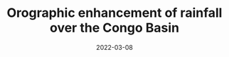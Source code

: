 ---
title: "Orographic enhancement of rainfall over the Congo Basin"
collection: publications
category: journal        # <= use 'journal' for journals
permalink: /publication/2022-03-08-ARL-YJ
date: 2022-03-08
venue: "Atmospheric Science Letters"
authors: "Raghavendra, A., Xia, G., Zhou, L., and Jiang, Y."
paperurl: "https://doi.org/10.1038/s41893-025-01662-1"
doi: "10.1002/asl.1079"
excerpt: "We quantifies orographic impacts on regional rainfall."
citation: "Raghavendra, A.*, Xia, G., Zhou, L., and Jiang, Y. (2022) Orographic enhancement of rainfall over the Congo Basin. Atmospheric Science Letters, e1079."
---